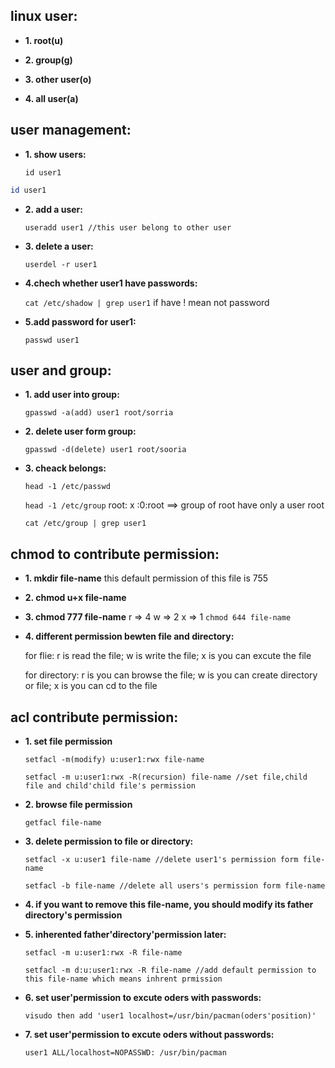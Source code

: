 ## linux user:

- **1. root(u)** 

- **2. group(g)** 

- **3. other user(o)** 

- **4. all user(a)** 

## user management:

- **1. show users:**

    `id user1`
```sh
id user1
```

- **2. add a user:**

    `useradd user1 //this user belong to other user`

- **3. delete a user:**

    `userdel -r user1`

- **4.chech whether user1 have passwords:**

    `cat /etc/shadow | grep user1`
        if have ! mean not password
  
- **5.add password for user1:**

    `passwd user1`

## user and group:

- **1. add user into group:**

    `gpasswd -a(add) user1 root/sorria`

- **2. delete user form group:**

    `gpasswd -d(delete) user1 root/sooria`

- **3. cheack belongs:**

    `head -1 /etc/passwd`

    `head -1 /etc/group`
        root: x :0:root ==> group of root have only a user root

    `cat /etc/group | grep user1`

## chmod to contribute permission:
 
- **1. mkdir file-name** this default permission of this file is 755

- **2. chmod u+x file-name** 

- **3. chmod 777 file-name**
    r => 4  w => 2  x => 1
    `chmod 644 file-name`  

- **4. different permission bewten file and directory:**

    for flie: r is read the file; w is write the file; x is you can excute the file

    for directory: r is you can browse the file; w is you can create directory or file; x is you can cd to the file 

## acl contribute permission:

- **1. set file permission** 

    `setfacl -m(modify) u:user1:rwx file-name` 
    
    `setfacl -m u:user1:rwx -R(recursion) file-name //set file,child file and child'child file's permission`  

- **2. browse file permission** 

    `getfacl file-name`   

- **3. delete permission to file or directory:** 

    `setfacl -x u:user1 file-name //delete user1's permission form file-name`

    `setfacl -b file-name //delete all users's permission form file-name` 

- **4. if you want to remove this file-name, you should modify its father directory's permission**    

- **5. inherented father'directory'permission later:** 

    `setfacl -m u:user1:rwx -R file-name` 

    `setfacl -m d:u:user1:rwx -R file-name //add default permission to this file-name which means inhrent prmission`    

- **6. set user'permission to excute oders with passwords:** 

    `visudo then add 'user1 localhost=/usr/bin/pacman(oders'position)'` 

- **7. set user'permission to excute oders without passwords:** 

    `user1 ALL/localhost=NOPASSWD: /usr/bin/pacman` 

 
